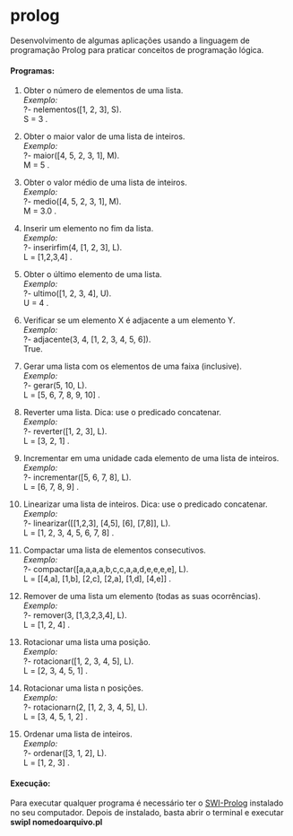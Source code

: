 # prolog
Desenvolvimento de algumas aplicações usando a linguagem de programação Prolog para praticar conceitos de programação lógica.

#### Programas:
1) Obter	o	número	de	elementos	de	uma	lista.<br>
 _Exemplo:_<br>
 ?- nelementos([1, 2, 3], S).<br>
 S = 3 .
 
2) Obter	o	maior	valor	de	uma	lista	de	inteiros.<br>
 _Exemplo:_<br>
 ?- maior([4, 5, 2, 3, 1], M).<br>
 M = 5 .
 
3) Obter	o	valor	médio	de	uma	lista	de	inteiros.<br>
 _Exemplo:_<br>
 ?- medio([4, 5, 2, 3, 1], M).<br>
 M = 3.0 .
 
4) Inserir	um	elemento	no	fim	da	lista.<br>
 _Exemplo:_<br>
 ?- inserirfim(4, [1, 2, 3], L).<br>
 L = [1,2,3,4] .
 
5) Obter	o	último	elemento	de	uma	lista.<br>
 _Exemplo:_<br>
 ?- ultimo([1, 2, 3, 4], U).<br>
 U = 4 .
 
6) Verificar	se	um	elemento	X	é	adjacente	a	um	elemento	Y.<br>
 _Exemplo:_<br>
 ?- adjacente(3, 4, [1, 2, 3, 4, 5, 6]).<br>
 True.
 
7) Gerar	uma	lista	com	os	elementos	de	uma	faixa	(inclusive).<br>
 _Exemplo:_<br>
 ?- gerar(5, 10, L).<br>
 L = [5, 6, 7, 8, 9, 10] .
 
8) Reverter	uma	lista.	Dica:	use	o	predicado	concatenar.<br>
 _Exemplo:_<br>
 ?- reverter([1, 2, 3], L).<br>
 L = [3, 2, 1] .
 
9) Incrementar	em	uma	unidade	cada	elemento	de	uma	lista	de	inteiros.<br>
 _Exemplo:_<br>
 ?- incrementar([5, 6, 7, 8], L).<br>
 L = [6, 7, 8, 9] .
 
10) Linearizar	uma	lista	de	inteiros.	Dica:	use	o	predicado	concatenar.<br>
 _Exemplo:_<br>
 ?- linearizar([[1,2,3], [4,5], [6], [7,8]], L).<br>
 L = [1, 2, 3, 4, 5, 6, 7, 8] .
 
11) Compactar	uma	lista	de	elementos	consecutivos.<br>
 _Exemplo:_<br>
 ?- compactar([a,a,a,a,b,c,c,a,a,d,e,e,e,e], L).<br>
 L = [[4,a], [1,b], [2,c], [2,a], [1,d], [4,e]] .
 
12) Remover	de	uma	lista	um	elemento	(todas	as	suas	ocorrências).<br>
 _Exemplo:_<br>
 ?- remover(3, [1,3,2,3,4], L).<br>
 L = [1, 2, 4] .
 
13) Rotacionar	uma	lista	uma	posição.<br>
 _Exemplo:_<br>
 ?- rotacionar([1, 2, 3, 4, 5], L).<br>
 L = [2, 3, 4, 5, 1] .
 
14) Rotacionar	uma	lista	n posições.<br>
 _Exemplo:_<br>
 ?- rotacionarn(2, [1, 2, 3, 4, 5], L).<br>
 L = [3, 4, 5, 1, 2] .
 
15) Ordenar	uma	lista	de	inteiros.<br>
 _Exemplo:_<br>
 ?- ordenar([3, 1, 2], L).<br>
 L = [1, 2, 3] .
 
#### Execução:
Para executar qualquer programa é necessário ter o [SWI-Prolog](http://www.swi-prolog.org) instalado no seu computador.
Depois de instalado, basta abrir o terminal e executar **swipl nomedoarquivo.pl**
